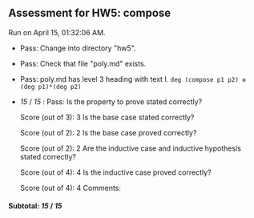 ## Assessment for HW5: compose

Run on April 15, 01:32:06 AM.

+ Pass: Change into directory "hw5".

+ Pass: Check that file "poly.md" exists.

+ Pass: poly.md has level 3 heading with text I. ``deg (compose p1 p2) ≡ (deg p1)*(deg p2)``

+  _15_ / _15_ : Pass: 
    Is the property to prove stated correctly?
    
    
     Score (out of 3): 3 
    Is the base case stated correctly?
    
    
     Score (out of 2): 2 
    Is the base case proved correctly?
    
    
     Score (out of 2): 2 
    Are the inductive case and inductive hypothesis stated correctly?
    
    
     Score (out of 4): 4 
    Is the inductive case proved correctly?
    
    
     Score (out of 4): 4 
    Comments: 


#### Subtotal: _15_ / _15_

